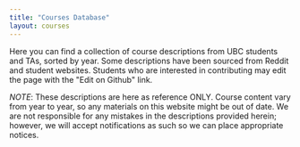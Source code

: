```yaml
---
title: "Courses Database"
layout: courses
---
```


Here you can find a collection of course descriptions from UBC students and TAs, sorted by year. Some descriptions have been sourced from Reddit and student websites. Students who are interested in contributing may edit the page with the "Edit on Github" link.

_NOTE_: These descriptions are here as reference ONLY. Course content vary from year to year, so any materials on this website might be out of date. We are not responsible for any mistakes in the descriptions provided herein; however, we will accept notifications as such so we can place appropriate notices.
